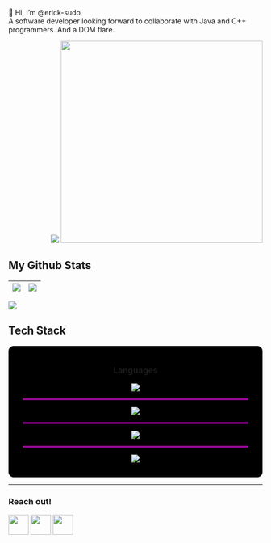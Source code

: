 👋 Hi, I’m @erick-sudo  
A software developer looking forward to collaborate with Java and C++ programmers.
And a DOM flare.
<div align="right">
  <img src="https://github-readme-stats.vercel.app/api/pin/?username=erick-sudo&repo=github_profile"/>
  <img style="height: 10vh" src="https://cdn.pixabay.com/photo/2015/03/06/09/28/earth-661447_960_720.png">
</div>


## My Github Stats
<img src="https://github-readme-stats.vercel.app/api?username=erick-sudo&show_icons=true&count_private=true&theme=maroongold"/>|<img src="https://github-readme-streak-stats.herokuapp.com/?user=erick-sudo&theme=maroongold"/>|
|---|---|


<a href="https://readme-stats-cfgj2cxdy.vercel.app/api?username=erick-sudo&count_private=true&show_icons=true&theme=maroongold"></a>

<img src="https://github-readme-stats.vercel.app/api/top-langs?username=erick-sudo&theme=maroongold"/>

## Tech Stack
<div style="border: solid 1px; padding: 1em 2em; border-radius: 10px; background-color: black;" align="center">
  <h3>Languages</h3>
  <p align="center">
    <a href="https://skillicons.dev">
      <img src="https://skillicons.dev/icons?i=c,cpp,cs,java,kotlin,python,ruby,js,html,css" />
    </a>
  </p>
  <hr style="border: solid 1px magenta; ">
  <p align="center">
    <a href="https://skillicons.dev">
      <img src="https://skillicons.dev/icons?i=linux,aws,kali" />
    </a>
  </p>
  <hr style="border: solid 1px magenta; ">
  <p align="center">
    <a href="https://skillicons.dev">
      <img src="https://skillicons.dev/icons?i=mysql,postgres,mongodb,sqlite" />
    </a>
  </p>
  <hr style="border: solid 1px magenta; ">
  <p align="center">
    <a href="https://skillicons.dev">
      <img src="https://skillicons.dev/icons?i=tailwind,react,spring,visualstudio,git,kubernetes,docker,vim,androidstudio,dotnet,eclipse,heroku,jquery,ktor,matlab,nodejs,postman&perline=8" />
    </a>
  </p>
</div>

***
### Reach out!

<div>
  <a href="https://www.instagram.com/"><img src="https://skillicons.dev/icons?i=github" width="40" /></a>
  <a href="https://www.instagram.com/"><img src="https://skillicons.dev/icons?i=twitter" width="40" /></a>
  <a href="https://www.instagram.com/"><img src="https://skillicons.dev/icons?i=instagram" width="40" /></a>
</div>

